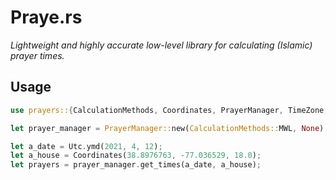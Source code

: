 # Praye.rs

_Lightweight and highly accurate low-level library for calculating (Islamic) prayer times._

## Usage

```rust
use prayers::{CalculationMethods, Coordinates, PrayerManager, TimeZone, Utc};

let prayer_manager = PrayerManager::new(CalculationMethods::MWL, None);

let a_date = Utc.ymd(2021, 4, 12);
let a_house = Coordinates(38.8976763, -77.036529, 18.0);
let prayers = prayer_manager.get_times(a_date, a_house);
```
